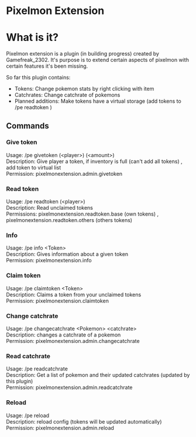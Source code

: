 # Pixelmon Extension

# What is it?
Pixelmon extension is a plugin (in building progress) created by Gamefreak_2302.
It's purpose is to extend certain aspects of pixelmon with certain features it's been missing. 

So far this plugin contains: 
- Tokens: Change pokemon stats by right clicking with item
- Catchrates: Change catchrate of pokemons 
- Planned additions: Make tokens have a virtual storage (add tokens to /pe readtoken <token> ) 


## Commands

### Give token 
Usage: /pe givetoken (\<player\>) (\<amount\>)  
Description: Give player a token, if inventory is full (can't add all tokens) , add token to virtual list  
Permission: pixelmonextension.admin.givetoken  
  
### Read token

Usage: /pe readtoken (\<player\>)   
Description: Read unclaimed tokens  
Permissions: pixelmonextension.readtoken.base (own tokens) , pixelmonextension.readtoken.others (others tokens)  
  
### Info

Usage: /pe info \<Token\>  
Description: Gives information about a given token  
Permission: pixelmonextension.info  
  
### Claim token

Usage: /pe claimtoken \<Token\>  
Description: Claims a token from your unclaimed tokens  
Permission: pixelmonextension.claimtoken
  
### Change catchrate

Usage: /pe changecatchrate \<Pokemon\> \<catchrate\>  
Description: changes a catchrate of a pokemon  
Permission: pixelmonextension.admin.changecatchrate  
  
### Read catchrate

Usage: /pe readcatchrate   
Description: Get a list of pokemon and their updated catchrates (updated by this plugin)  
Permission: pixelmonextension.admin.readcatchrate  
  
### Reload

Usage: /pe reload  
Description: reload config (tokens will be updated automatically)  
Permission: pixelmonextension.admin.reload  

